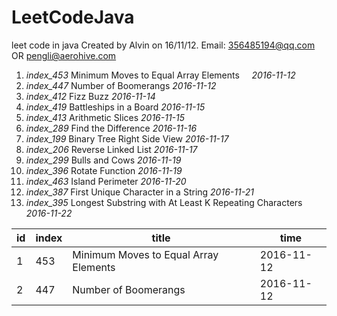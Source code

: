 # LeetCodeJava
leet code in java
Created by Alvin on 16/11/12.
Email: 356485194@qq.com  OR  pengli@aerohive.com

1.    _index_453_     Minimum Moves to Equal Array Elements         _2016-11-12_  
2.    _index_447_     Number of Boomerangs                          _2016-11-12_  
3.    _index_412_     Fizz Buzz                                     _2016-11-14_  
4.    _index_419_     Battleships in a Board                        _2016-11-15_
5.    _index_413_     Arithmetic Slices                             _2016-11-15_  
6.    _index_289_     Find the Difference                                                _2016-11-16_  
7.    _index_199_     Binary Tree Right Side View                                        _2016-11-17_  
8.    _index_206_     Reverse Linked List                                                _2016-11-17_  
9.    _index_299_	  Bulls and Cows                                                     _2016-11-19_  
10.   _index_396_     Rotate Function                                                    _2016-11-19_  
11.   _index_463_     Island Perimeter                                                   _2016-11-20_  
12.   _index_387_     First Unique Character in a String                                 _2016-11-21_  
13.   _index_395_     Longest Substring with At Least K Repeating Characters             _2016-11-22_  

id  | index |title | time
---|---|---|---
1 | 453 | Minimum Moves to Equal Array Elements | 2016-11-12
2 | 447 | Number of Boomerangs | 2016-11-12
